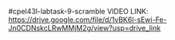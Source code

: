 #cpel43l-labtask-9-scramble
VIDEO LINK: https://drive.google.com/file/d/1vBK6l-sEwi-Fe-Jn0CDNskcLRwMMjM2g/view?usp=drive_link
